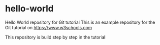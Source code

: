 # hello-world
Hello World repository for Git tutorial
This is an example repository for the Git tutorial on https://www.w3schools.com

This repository is build step by step in the tutorial
